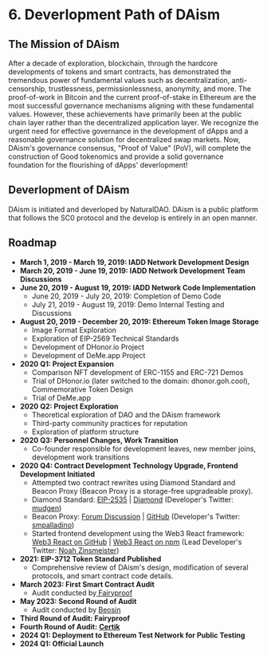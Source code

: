 # 6. Deverlopment Path of DAism

## The Mission of DAism

After a decade of exploration, blockchain, through the hardcore developments of tokens and smart contracts, has demonstrated the tremendous power of fundamental values such as decentralization, anti-censorship, trustlessness, permissionlessness, anonymity, and more. The proof-of-work in Bitcoin and the current proof-of-stake in Ethereum are the most successful governance mechanisms aligning with these fundamental values. However, these achievements have primarily been at the public chain layer rather than the decentralized application layer. We recognize the urgent need for effective governance in the development of dApps and a reasonable governance solution for decentralized swap markets. Now, DAism's governance consensus, "Proof of Value" (PoV), will complete the construction of Good tokenomics and provide a solid governance foundation for the flourishing of dApps' deverlopment!

## Deverlopment of DAism

DAism is initiated and deverloped by NaturalDAO. DAism is a public platform that follows the SC0 protocol and the develop is entirely in an open manner.

## Roadmap

* **March 1, 2019 - March 19, 2019: IADD Network Development Design**
* **March 20, 2019 - June 19, 2019: IADD Network Development Team Discussions**
* **June 20, 2019 - August 19, 2019: IADD Network Code Implementation**
  * June 20, 2019 - July 20, 2019: Completion of Demo Code
  * July 21, 2019 - August 19, 2019: Demo Internal Testing and Discussions
* **August 20, 2019 - December 20, 2019: Ethereum Token Image Storage**
  * Image Format Exploration
  * Exploration of EIP-2569 Technical Standards
  * Development of DHonor.io Project
  * Development of DeMe.app Project
* **2020 Q1: Project Expansion**
  * Comparison NFT development of ERC-1155 and ERC-721 Demos
  * Trial of DHonor.io (later switched to the domain: dhonor.goh.cool), Commemorative Token Design
  * Trial of DeMe.app
* **2020 Q2: Project Exploration**
  * Theoretical exploration of DAO and the DAism framework
  * Third-party community practices for reputation
  * Exploration of platform structure
* **2020 Q3: Personnel Changes, Work Transition**
  * Co-founder responsible for development leaves, new member joins, development work transitions
* **2020 Q4: Contract Development Technology Upgrade, Frontend Development Initiated**
  * Attempted two contract rewrites using Diamond Standard and Beacon Proxy (Beacon Proxy is a storage-free upgradeable proxy).
  * Diamond Standard: [EIP-2535](https://eips.ethereum.org/EIPS/eip-2535) | [Diamond](https://github.com/mudgen/diamond) (Developer's Twitter: [mudgen](https://twitter.com/mudgen))
  * Beacon Proxy: [Forum Discussion](https://forum.openzeppelin.com/t/a-more-gas-efficient-upgradeable-proxy-by-not-using-storage/4111) | [GitHub](https://github.com/spalladino/ethereum-upgrade-storage-free/) (Developer's Twitter: [smpalladino](https://twitter.com/smpalladino))
  * Started frontend development using the Web3 React framework: [Web3 React on GitHub](https://github.com/NoahZinsmeister/web3-react) | [Web3 React on npm](https://www.npmjs.com/package/web3-react) (Lead Developer's Twitter: [Noah Zinsmeister](https://twitter.com/NoahZinsmeister))
* **2021: EIP-3712 Token Standard Published**
  * Comprehensive review of DAism's design, modification of several protocols, and smart contract code details.
* **March 2023: First Smart Contract Audit**
  * Audit conducted by[ Fairyproof](https://www.fairyproof.com/)
* **May 2023: Second Round of Audit**
  * Audit conducted by [Beosin](https://beosin.com/)
* **Third Round of Audit: Fairyproof**
* **Fourth Round of Audit:** [**Certik**](https://www.certik.com/)
* **2024 Q1: Deployment to Ethereum Test Network for Public Testing**
* **2024 Q1: Official Launch**
